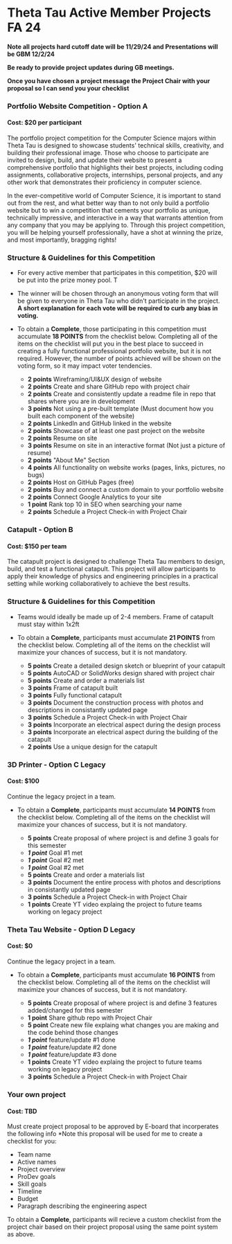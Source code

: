 # Theta Tau Active Member Projects FA 24
**Note all projects hard cutoff date will be 11/29/24 and Presentations will be GBM 12/2/24**

**Be ready to provide project updates during GB meetings.**

**Once you have chosen a project message the Project Chair with your proposal so I can send you your checklist**

### Portfolio Website Competition - Option A
#### Cost: $20 per participant
The portfolio project competition for the Computer Science majors within Theta Tau is designed to showcase students' technical skills, creativity, and building their professional image. Those who choose to participate are invited to design, build, and update their website to present a comprehensive portfolio that highlights their best projects, including coding assignments, collaborative projects, internships, personal projects, and any other work that demonstrates their proficiency in computer science.

In the ever-competitive world of Computer Science, it is important to stand out from the rest, and what better way than to not only build a portfolio website but to win a competition that cements your portfolio as unique, technically impressive, and interactive in a way that warrants attention from any company that you may be applying to. Through this project competition, you will be helping yourself professionally, have a shot at winning the prize, and most importantly, bragging rights!

### Structure & Guidelines for this Competition
- For every active member that participates in this competition, $20 will be put into the prize money pool. T
  
- The winner will be chosen through an anonymous voting form that will be given to everyone in Theta Tau who didn't participate in the project. **A short explanation for each vote will be required to curb any bias in voting.**

- To obtain a **Complete**, those participating in this competition must accumulate **18 POINTS** from the checklist below. Completing all of the items on the checklist will put you in the best place to succeed in creating a fully functional professional portfolio website, but it is not required. However, the number of points achieved will be shown on the voting form, so it may impact voter tendencies.

  - **2 points** Wireframing/UI&UX design of website 
  - **2 points** Create and share GitHub repo with project chair 
  - **2 points** Create and consistently update a readme file in repo that shares where you are in development 
  - **3 points** Not using a pre-built template (Must document how you built each component of the website)
  - **2 points** LinkedIn and GitHub linked in the website 
  - **2 points** Showcase of at least one past project on the website 
  - **2 points** Resume on site 
  - **3 points** Resume on site in an interactive format (Not just a picture of resume) 
  - **2 points** "About Me" Section 
  - **4 points** All functionality on website works (pages, links, pictures, no bugs) 
  - **2 points** Host on GitHub Pages (free) 
  - **2 points** Buy and connect a custom domain to your portfolio website
  - **2 points** Connect Google Analytics to your site 
  - **1 point** Rank top 10 in SEO when searching your name
  - **2 points** Schedule a Project Check-in with Project Chair


### Catapult - Option B
#### Cost: $150 per team
The catapult project is designed to challenge Theta Tau members to design, build, and test a functional catapult. This project will allow participants to apply their knowledge of physics and engineering principles in a practical setting while working collaboratively to achieve the best results.

### Structure & Guidelines for this Competition
- Teams would ideally be made up of 2-4 members. Frame of catapult must stay within 1x2ft

- To obtain a **Complete**, participants must accumulate **21 POINTS** from the checklist below. Completing all of the items on the checklist will maximize your chances of success, but it is not mandatory. 

  - **5 points** Create a detailed design sketch or blueprint of your catapult
  - **5 points** AutoCAD or SolidWorks design shared with project chair
  - **5 points** Create and order a materials list
  - **3 points** Frame of catapult built
  - **3 points** Fully functional catapult
  - **3 points** Document the construction process with photos and descriptions in consistantly updated page
  - **3 points** Schedule a Project Check-in with Project Chair
  - **3 points** Incorporate an electrical aspect during the design process
  - **3 points** Incorporate an electrical aspect during the building of the catapult
  - **2 points** Use a unique design for the catapult
 

### 3D Printer - Option C **Legacy**
#### Cost: $100 
Continue the legacy project in a team. 

- To obtain a **Complete**, participants must accumulate **14 POINTS** from the checklist below. Completing all of the items on the checklist will maximize your chances of success, but it is not mandatory. 

  - **5 points** Create proposal of where project is and define 3 goals for this semester
  - ***1 point*** Goal #1 met 
  - ***1 point*** Goal #2 met 
  - ***1 point*** Goal #2 met
  - **5 points** Create and order a materials list
  - **3 points** Document the entire process with photos and descriptions in consistantly updated page 
  - **3 points** Schedule a Project Check-in with Project Chair
  - **1 points** Create YT video explaing the project to future teams working on legacy project
 
### Theta Tau Website - Option D **Legacy**
#### Cost: $0
Continue the legacy project in a team. 

- To obtain a **Complete**, participants must accumulate **16 POINTS** from the checklist below. Completing all of the items on the checklist will maximize your chances of success, but it is not mandatory. 

  - **5 points** Create proposal of where project is and define 3 features added/changed for this semester
  - **1 point** Share github repo with Project Chair
  - **5 point** Create new file explaing what changes you are making and the code behind those changes
  - ***1 point*** feature/update #1 done 
  - ***1 point*** feature/update #2 done
  - ***1 point*** feature/update #3 done
  - **1 points** Create YT video explaing the project to future teams working on legacy project
  - **3 points** Schedule a Project Check-in with Project Chair
 
### Your own project 
#### Cost: TBD
Must create project proposal to be approved by E-board that incorperates the following info *Note this proposal will be used for me to create a checklist for you:
  - Team name
  - Active names
  - Project overview
  - ProDev goals
  - Skill goals
  - Timeline
  - Budget
  - Paragraph describing the engineering aspect

To obtain a **Complete**, participants will recieve a custom checklist from the project chair based on their project proposal using the same point system as above. 
  
